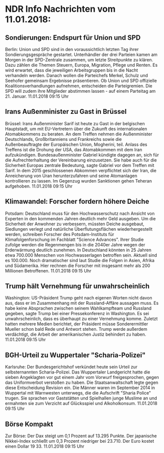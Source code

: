 # NDR Info Nachrichten vom 11.01.2018:


## Sondierungen: Endspurt für Union und SPD
Berlin: Union und SPD sind in den voraussichtlich letzten Tag ihrer Sondierungsgespräche gestartet. Unterhändler der drei Parteien kamen am Morgen in der SPD-Zentrale zusammen, um letzte Streitpunkte zu klären. Dazu zählen die Themen Steuern, Europa, Migration, Pflege und Renten. Es wird erwartet, dass die jeweiligen Arbeitsgruppen bis in die Nacht verhandeln werden. Danach wollen die Parteichefs Merkel, Schulz und Seehofer gemeinsam Ergebnisse präsentieren. Ob Union und SPD offizielle Koalitionsverhandlungen aufnehmen, entscheiden die Parteigremien. Die SPD will zudem ihre Mitglieder abstimmen lassen - auf einem Parteitag am 21. Januar. 11.01.2018 09:15 Uhr 

## Irans Außenminister zu Gast in Brüssel
Brüssel:		Irans Außenminister Sarif ist heute zu Gast in der belgischen Hauptstadt, um mit EU-Vertretern über die Zukunft des internationalen Atomabkommens zu beraten. An dem Treffen nehmen die Außenminister Deutschlands, Großbritanniens und Frankreichs sowie die Außenbeauftragte der Europäischen Union, Mogherini, teil. Anlass des Treffens ist die Drohung der USA, das Atomabkommen mit dem Iran aufzukündigen. Bundesaußenminister Gabriel kündigte dagegen an, sich für die Aufrechterhaltung der Vereinbarung einzusetzen. Sie habe auch für die Sicherheit Europas zentrale Bedeutung, sagte Gabriel vor dem Treffen mit Sarif. In dem 2015 geschlossenen Abkommen verpflichtet sich der Iran, die Anreicherung von Uran herunterzufahren und seine Atomanlagen kontrollieren zu lassen. Im Gegenzug wurden Sanktionen gehen Teheran aufgehoben. 11.01.2018 09:15 Uhr 

## Klimawandel: Forscher fordern höhere Deiche
Potsdam: Deutschland muss für den Hochwasserschutz nach Ansicht von Experten in den kommenden Jahren deutlich mehr Geld ausgeben. Um die Sicherheit der Anwohner zu verbessern, müssten Deiche ausgebaut, Siedlungen verlegt und natürliche Überflutungsflächen wiederhergestellt werden, schreiben Forscher des Potsdam-Instituts für Klimafolgenforschung im Fachblatt "Science Advances". Ihrer Studie zufolge werden die Regenmengen bis in die 2040er Jahre wegen der Erderwärmung deutlich zunehmen. In Deutschland könnten in 25 Jahren etwa 700.000 Menschen von Hochwasserlagen betroffen sein. Aktuell sind es 100.000. Noch dramatischer sind laut Studie die Folgen in Asien, Afrika und Südamerika. Hier rechnen die Forscher mit insgesamt mehr als 200 Millionen Betroffenen. 11.01.2018 09:15 Uhr 

## Trump hält Vernehmung für unwahrscheinlich
Washington: US-Präsident Trump geht nach eigenen Worten nicht davon aus, dass er im Zusammenhang mit der Russland-Affäre aussagen muss. Es habe keine Absprachen zwischen seinem Wahlkampfteam und Russland gegeben, sagte Trump bei einer Pressekonferenz in Washington. Es sei unwahrscheinlich, dass es überhaupt zu einer Vernehmung komme. Zuletzt hatten mehrere Medien berichtet, der Präsident müsse Sonderermittler Mueller schon bald Rede und Antwort stehen. Trump werde außerdem verdächtigt, die Arbeit der amerikanischen Justiz behindert zu haben. 11.01.2018 09:15 Uhr 

## BGH-Urteil zu Wuppertaler "Scharia-Polizei"
Karlsruhe: Der Bundesgerichtshof verkündet heute sein Urteil zur selbsternannten Scharia-Polizei. Das Wuppertaler Landgericht hatte die sieben Angeklagten vor gut einem Jahr vom Vorwurf freigesprochen, gegen das Uniformverbot verstoßen zu haben. Die Staatsanwaltschaft legte gegen diese Entscheidung Revision ein. Die Männer waren im September 2014 in Wuppertal mit Warnwesten unterwegs, die die Aufschrift "Sharia Police" trugen. Sie sprachen vor Gaststätten und Spielhallen junge Muslime an und ermahnten sie zum Verzicht auf Glücksspiel und Alkoholkonsum. 11.01.2018 09:15 Uhr 

## Börse Kompakt
Zur Börse: Der Dax steigt um 0,1 Prozent auf 13.295 Punkte. Der japanische Nikkei-Index schließt um 0,3 Prozent niedriger bei 23.710. Der Euro kostet einen Dollar 19 33. 11.01.2018 09:15 Uhr 
